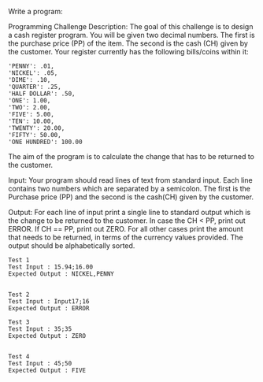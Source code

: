 Write a program:

Programming Challenge Description:
The goal of this challenge is to design a cash register program.
You will be given two decimal numbers. The first is the purchase price (PP) of the item.
The second is the cash (CH) given by the customer.
Your register currently has the following bills/coins within it:
````
'PENNY': .01,
'NICKEL': .05,
'DIME': .10,
'QUARTER': .25,
'HALF DOLLAR': .50,
'ONE': 1.00,
'TWO': 2.00,
'FIVE': 5.00,
'TEN': 10.00,
'TWENTY': 20.00,
'FIFTY': 50.00,
'ONE HUNDRED': 100.00
````

The aim of the program is to calculate the change that has to be returned to the customer.

Input:
Your program should read lines of text from standard input.
Each line contains two numbers which are separated by a semicolon.
The first is the Purchase price (PP) and the second is the cash(CH) given by the customer.

Output:
For each line of input print a single line to standard output which is the change to be returned to the customer.
In case the CH < PP, print out ERROR. If CH == PP, print out ZERO.
For all other cases print the amount that needs to be returned, in terms of the currency values provided.
The output should be alphabetically sorted.

````
Test 1
Test Input : 15.94;16.00
Expected Output : NICKEL,PENNY


Test 2
Test Input : Input17;16
Expected Output : ERROR  

Test 3
Test Input : 35;35
Expected Output : ZERO  


Test 4
Test Input : 45;50
Expected Output : FIVE
````
